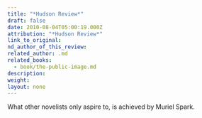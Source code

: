 ```yaml
---
title: "*Hudson Review*"
draft: false
date: 2010-08-04T05:00:19.000Z
attribution: "*Hudson Review*"
link_to_original:
nd_author_of_this_review:
related_author: .md
related_books:
  - book/the-public-image.md
description:
weight:
layout: none
---
```

What other novelists only aspire to, is achieved by Muriel Spark.

